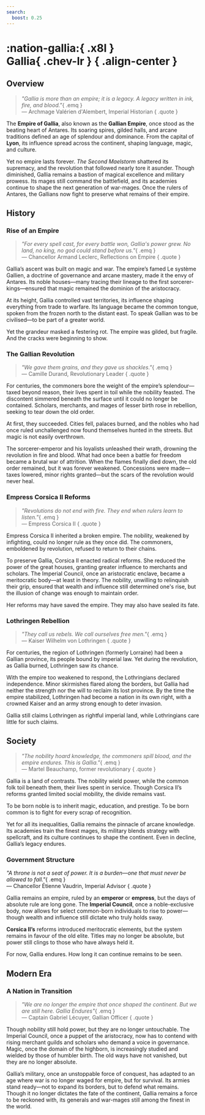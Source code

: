 ```yaml
---
search:
  boost: 0.25
---
```


# **:nation-gallia:**{ .x8l } <br> **Gallia**{ .chev-lr } { .align-center }

## Overview

> *"Gallia is more than an empire; it is a legacy. A legacy written in ink, fire, and blood."*{ .emq }  
— Archmage Valérien d'Alembert, Imperial Historian
{ .quote }

The **Empire of Gallia**, also known as the **Gallian Empire**, once stood as the beating heart of Antares. Its soaring spires, gilded halls, and arcane traditions defined an age of splendour and dominance. From the capital of **Lyon**, its influence spread across the continent, shaping language, magic, and culture.

Yet no empire lasts forever. *The Second Maelstorm* shattered its supremacy, and the revolution that followed nearly tore it asunder. Though diminished, Gallia remains a bastion of magical excellence and military prowess. Its mages still command the battlefield, and its academies continue to shape the next generation of war-mages. Once the rulers of Antares, the Gallians now fight to preserve what remains of their empire.

## History

### Rise of an Empire

> *"For every spell cast, for every battle won, Gallia's power grew. No land, no king, no god could stand before us."*{ .emq }  
— Chancellor Armand Leclerc, Reflections on Empire
{ .quote }

Gallia’s ascent was built on magic and war. The empire’s famed Le système Gallien, a doctrine of governance and arcane mastery, made it the envy of Antares. Its noble houses—many tracing their lineage to the first sorcerer-kings—ensured that magic remained the dominion of the aristocracy.

At its height, Gallia controlled vast territories, its influence shaping everything from trade to warfare. Its language became the common tongue, spoken from the frozen north to the distant east. To speak Gallian was to be civilised—to be part of a greater world.

Yet the grandeur masked a festering rot. The empire was gilded, but fragile. And the cracks were beginning to show.

### The Gallian Revolution

> *"We gave them grains, and they gave us shackles."*{ .emq }  
— Camille Durand, Revolutionary Leader
{ .quote }

For centuries, the commoners bore the weight of the empire’s splendour—taxed beyond reason, their lives spent in toil while the nobility feasted. The discontent simmered beneath the surface until it could no longer be contained. Scholars, merchants, and mages of lesser birth rose in rebellion, seeking to tear down the old order.

At first, they succeeded. Cities fell, palaces burned, and the nobles who had once ruled unchallenged now found themselves hunted in the streets. But magic is not easily overthrown.

The sorcerer-emperor and his loyalists unleashed their wrath, drowning the revolution in fire and blood. What had once been a battle for freedom became a brutal war of attrition. When the flames finally died down, the old order remained, but it was forever weakened. Concessions were made—taxes lowered, minor rights granted—but the scars of the revolution would never heal.

### Empress Corsica II Reforms

> *"Revolutions do not end with fire. They end when rulers learn to listen."*{ .emq }  
— Empress Corsica II
{ .quote }

Empress Corsica II inherited a broken empire. The nobility, weakened by infighting, could no longer rule as they once did. The commoners, emboldened by revolution, refused to return to their chains.

To preserve Gallia, Corsica II enacted radical reforms. She reduced the power of the great houses, granting greater influence to merchants and scholars. The Imperial Council, once an aristocratic enclave, became a meritocratic body—at least in theory. The nobility, unwilling to relinquish their grip, ensured that wealth and influence still determined one's rise, but the illusion of change was enough to maintain order.

Her reforms may have saved the empire. They may also have sealed its fate.

### Lothringen Rebellion

> *"They call us rebels. We call ourselves free men."*{ .emq }  
— Kaiser Wilhelm von Lothringen
{ .quote }

For centuries, the region of Lothringen (formerly Lorraine) had been a Gallian province, its people bound by imperial law. Yet during the revolution, as Gallia burned, Lothringen saw its chance.

With the empire too weakened to respond, the Lothringians declared independence. Minor skirmishes flared along the borders, but Gallia had neither the strength nor the will to reclaim its lost province. By the time the empire stabilized, Lothringen had become a nation in its own right, with a crowned Kaiser and an army strong enough to deter invasion.

Gallia still claims Lothringen as rightful imperial land, while Lothringians care little for such claims.

## Society

> *"The nobility hoard knowledge, the commoners spill blood, and the empire endures. This is Gallia."*{ .emq }  
— Martel Beauchamp, former revolutionary
{ .quote }

Gallia is a land of contrasts. The nobility wield power, while the common folk toil beneath them, their lives spent in service. Though Corsica II’s reforms granted limited social mobility, the divide remains vast.

To be born noble is to inherit magic, education, and prestige. To be born common is to fight for every scrap of recognition.

Yet for all its inequalities, Gallia remains the pinnacle of arcane knowledge. Its academies train the finest mages, its military blends strategy with spellcraft, and its culture continues to shape the continent. Even in decline, Gallia’s legacy endures.

### Government Structure

*"A throne is not a seat of power. It is a burden—one that must never be allowed to fall."*{ .emq }  
— Chancellor Étienne Vaudrin, Imperial Advisor
{ .quote }

Gallia remains an empire, ruled by an **emperor** or **empress**, but the days of absolute rule are long gone. The **Imperial Council**, once a noble-exclusive body, now allows for select common-born individuals to rise to power—though wealth and influence still dictate who truly holds sway.

**Corsica II’s** reforms introduced meritocratic elements, but the system remains in favour of the old elite. Titles may no longer be absolute, but power still clings to those who have always held it.

For now, Gallia endures. How long it can continue remains to be seen.

## Modern Era

### A Nation in Transition

> *"We are no longer the empire that once shaped the continent. But we are still here. Gallia Endures"*{ .emq }  
— Captain Gabriel Lécuyer, Gallian Officer
{ .quote }

Though nobility still hold power, but they are no longer untouchable. The Imperial Council, once a puppet of the aristocracy, now has to contend with rising merchant guilds and scholars who demand a voice in governance. Magic, once the domain of the highborn, is increasingly studied and wielded by those of humbler birth. The old ways have not vanished, but they are no longer absolute.

Gallia’s military, once an unstoppable force of conquest, has adapted to an age where war is no longer waged for empire, but for survival. Its armies stand ready—not to expand its borders, but to defend what remains. Though it no longer dictates the fate of the continent, Gallia remains a force to be reckoned with, its generals and war-mages still among the finest in the world.